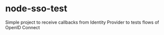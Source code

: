# node-sso-test

Simple project to receive callbacks from Identity Provider to tests flows of OpenID Connect
